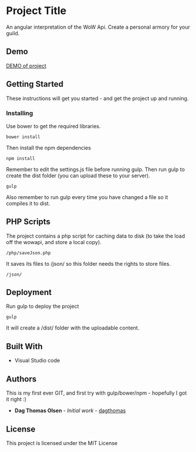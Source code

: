 # Project Title

An angular interpretation of the WoW Api. 
Create a personal armory for your guild.

## Demo

[DEMO of project](https://wow.theaxe.men)

## Getting Started

These instructions will get you started - and get the project up and running.

### Installing

Use bower to get the required libraries.

```
bower install
```

Then install the npm dependencies

```
npm install
```

Remember to edit the settings.js file before running gulp.
Then run gulp to create the dist folder (you can upload these to your server).

```
gulp
```

Also remember to run gulp every time you have changed a file so it compiles it to dist.

## PHP Scripts

The project contains a php script for caching data to disk (to take the load off the wowapi, and store a local copy).

```
/php/saveJson.php
```

It saves its files to /json/ so this folder needs the rights to store files.

```
/json/
```

## Deployment

Run gulp to deploy the project

```
gulp
```

It will create a /dist/ folder with the uploadable content.

## Built With

* Visual Studio code

## Authors

This is my first ever GIT, and first try with gulp/bower/npm - hopefully I got it right :)

* **Dag Thomas Olsen** - *Initial work* - [dagthomas](https://github.com/dagthomas)

## License

This project is licensed under the MIT License
